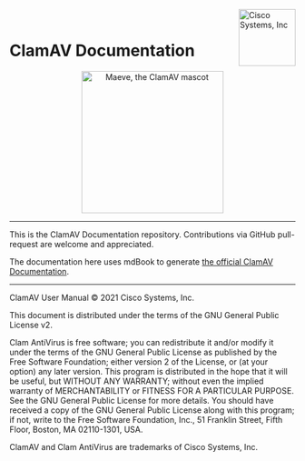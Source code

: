 <img align="right" img width="100" src="https://raw.githubusercontent.com/clam-antivirus/clamav-docs/main/images/cisco.png" alt='Cisco Systems, Inc'><br>

# ClamAV Documentation

<p align="center">
  <img align="center" width="250" height="250" src="https://raw.githubusercontent.com/clam-antivirus/clamav-docs/main/images/logo.png" alt='Maeve, the ClamAV mascot'>
</p>

----

This is the ClamAV Documentation repository. Contributions via GitHub pull-request are welcome and appreciated.

The documentation here uses mdBook to generate [the official ClamAV Documentation](https://clam-antivirus.github.io/).

----

ClamAV User Manual © 2021 Cisco Systems, Inc.

This document is distributed under the terms of the GNU General Public License v2.

Clam AntiVirus is free software; you can redistribute it and/or modify it under the terms of the GNU General Public License as published by the Free Software Foundation; either version 2 of the License, or (at your option) any later version. This program is distributed in the hope that it will be useful, but WITHOUT ANY WARRANTY; without even the implied warranty of MERCHANTABILITY or FITNESS FOR A PARTICULAR PURPOSE. See the GNU General Public License for more details. You should have received a copy of the GNU General Public License along with this program; if not, write to the Free Software Foundation, Inc., 51 Franklin Street, Fifth Floor, Boston, MA 02110-1301, USA.

ClamAV and Clam AntiVirus are trademarks of Cisco Systems, Inc.
